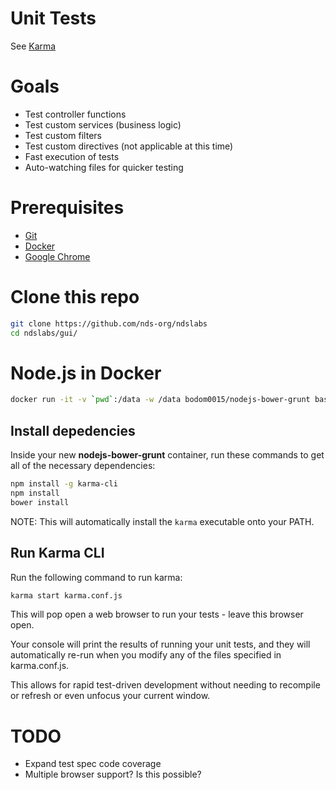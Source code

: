 # Unit Tests

See [Karma](https://github.com/karma-runner/karma)

# Goals
* Test controller functions
* Test custom services (business logic)
* Test custom filters
* Test custom directives (not applicable at this time)
* Fast execution of tests
* Auto-watching files for quicker testing

# Prerequisites
* [Git](https://git-scm.com/)
* [Docker](https://www.docker.com/)
* [Google Chrome](https://www.google.com/chrome/browser/desktop/)

# Clone this repo
```bash
git clone https://github.com/nds-org/ndslabs
cd ndslabs/gui/
```

# Node.js in Docker
```bash
docker run -it -v `pwd`:/data -w /data bodom0015/nodejs-bower-grunt bash
```

## Install depedencies
Inside your new **nodejs-bower-grunt** container, run these commands to get all of the necessary dependencies:
```bash
npm install -g karma-cli
npm install
bower install
```

NOTE: This will automatically install the `karma` executable onto your PATH.

## Run Karma CLI
Run the following command to run karma:
```bash
karma start karma.conf.js
```

This will pop open a web browser to run your tests - leave this browser open.

Your console will print the results of running your unit tests, and they will automatically re-run when you modify any of the files specified in karma.conf.js.

This allows for rapid test-driven development without needing to recompile or refresh or even unfocus your current window.

# TODO
* Expand test spec code coverage
* Multiple browser support? Is this possible?